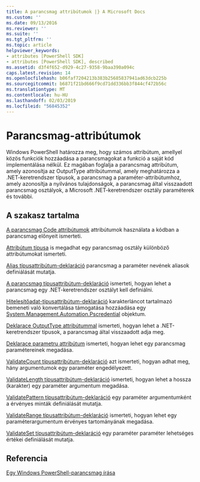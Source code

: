 ```yaml
---
title: A parancsmag attribútumok |} A Microsoft Docs
ms.custom: ''
ms.date: 09/13/2016
ms.reviewer: ''
ms.suite: ''
ms.tgt_pltfrm: ''
ms.topic: article
helpviewer_keywords:
- attributes [PowerShell SDK]
- attributes [PowerShell SDK], described
ms.assetid: d3f4f652-d929-4c27-9358-9baa390a094c
caps.latest.revision: 14
ms.openlocfilehash: b06faf7204213b383b25685837941ad63dcb225b
ms.sourcegitcommit: b6871f21bd666f9cd71dd336bb3f844cf472b56c
ms.translationtype: MT
ms.contentlocale: hu-HU
ms.lasthandoff: 02/03/2019
ms.locfileid: "56845352"
---
```

# <a name="cmdlet-attributes"></a>Parancsmag-attribútumok

Windows PowerShell határozza meg, hogy számos attribútum, amellyel közös funkciók hozzáadása a parancsmagokat a funkció a saját kód implementálása nélkül. Ez magában foglalja a parancsmag attribútum, amely azonosítja az OutputType attribútummal, amely meghatározza a .NET-keretrendszer típusok, a parancsmag a paraméter-attribútumhoz, amely azonosítja a nyilvános tulajdonságok, a parancsmag által visszaadott parancsmag osztályok, a Microsoft .NET-keretrendszer osztály paraméterek és további.

## <a name="in-this-section"></a>A szakasz tartalma

[A parancsmag Code attribútumok](./attributes-in-cmdlet-code.md) attribútumok használata a kódban a parancsmag előnyeit ismerteti.

[Attribútum típusa](./attribute-types.md) is megadhat egy parancsmag osztály különböző attribútumokat ismerteti.

[Alias típusattribútum-deklaráció](./alias-attribute-declaration.md) parancsmag a paraméter nevének aliasok definiálását mutatja.

[A parancsmag típusattribútum-deklaráció](./cmdlet-attribute-declaration.md) ismerteti, hogyan lehet a parancsmag egy .NET-keretrendszer osztályt kell definiálni.

[Hitelesítőadat-típusattribútum-deklaráció](./credential-attribute-declaration.md) karakterláncot tartalmazó bemeneti való konvertálása támogatása hozzáadása egy [System.Management.Automation.Pscredential](/dotnet/api/System.Management.Automation.PSCredential) objektum.

[Deklarace OutputType attribútummal](./outputtype-attribute-declaration.md) ismerteti, hogyan lehet a .NET-keretrendszer típusok, a parancsmag által visszaadott adja meg.

[Deklarace parametru attribútum](./parameter-attribute-declaration.md) ismerteti, hogyan lehet egy parancsmag paramétereinek megadása.

[ValidateCount típusattribútum-deklaráció](./validatecount-attribute-declaration.md) azt ismerteti, hogyan adhat meg, hány argumentumok egy paraméter engedélyezett.

[ValidateLength típusattribútum-deklaráció](./validatelength-attribute-declaration.md) ismerteti, hogyan lehet a hossza (karakter) egy paraméter argumentum megadása.

[ValidatePattern típusattribútum-deklaráció](./validatepattern-attribute-declaration.md) egy paraméter argumentumként a érvényes minták definiálását mutatja.

[ValidateRange típusattribútum-deklaráció](./validaterange-attribute-declaration.md) ismerteti, hogyan lehet egy paraméterargumentum érvényes tartományának megadása.

[ValidateSet típusattribútum-deklaráció](./validateset-attribute-declaration.md) egy paraméter paraméter lehetséges értékei definiálását mutatja.

## <a name="reference"></a>Referencia

[Egy Windows PowerShell-parancsmag írása](./writing-a-windows-powershell-cmdlet.md)
